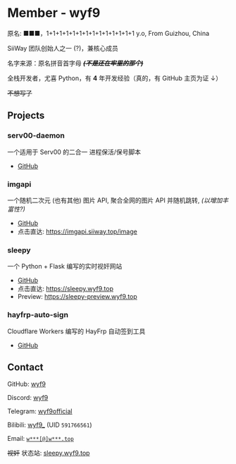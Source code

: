 # Member - wyf9

原名: ■■■，1+1+1+1+1+1+1+1+1+1+1+1+1+1 y.o, From Guizhou, China

SiiWay 团队创始人之一 (?)，兼核心成员

名字来源：原名拼音首字母 ***~~(不是还在牢里的那个)~~***

全栈开发者，尤喜 Python，有 **4** 年开发经验（真的，有 GitHub 主页为证 ↓）

~~不想写了~~

## Projects

### serv00-daemon

一个适用于 Serv00 的二合一 进程保活/保号脚本

* [GitHub](https://github.com/siiway/serv00-daemon)

### imgapi

一个随机二次元 (也有其他) 图片 API, 聚合全网的图片 API 并随机跳转, *(以增加丰富性?)*

* [GitHub](https://github.com/siiway/imgapi)
* 点击直达: https://imgapi.siiway.top/image

### sleepy

一个 Python + Flask 编写的实时视奸网站

* [GitHub](https://github.com/sleepy-project/sleepy)
* 点击直达: https://sleepy.wyf9.top
* Preview: https://sleepy-preview.wyf9.top

### hayfrp-auto-sign

Cloudflare Workers 编写的 HayFrp 自动签到工具

* [GitHub](https://github.com/wyf9/hayfrp-auto-sign)

## Contact

GitHub: [wyf9](https://github.com/wyf9)

Discord: [wyf9](https://discord.com/users/992995849946804304)

Telegram: [wyf9official](https://t.me/wyf9official)

Bilibili: [wyf9_](https://space.bilibili.com/591766561) (UID `591766561`)

Email: [`w***[@]w***.top`](https://siiway.top/t/m/wyf9/wyf9.top)

~~视奸~~ 状态站: [sleepy.wyf9.top](https://sleepy.wyf9.top)

